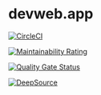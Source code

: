 # devweb.app

[![CircleCI](https://circleci.com/gh/funcelot/devweb.app/tree/master.svg?style=shield)](https://app.circleci.com/pipelines/github/funcelot/devweb.app?branch=master)

[![Maintainability Rating](https://sonarcloud.io/api/project_badges/measure?project=funcelot_devweb.app&metric=sqale_rating)](https://sonarcloud.io/dashboard?id=funcelot_devweb.app)

[![Quality Gate Status](https://sonarcloud.io/api/project_badges/measure?project=funcelot_devweb.app&metric=alert_status)](https://sonarcloud.io/dashboard?id=funcelot_devweb.app)

[![DeepSource](https://deepsource.io/gh/funcelot/devweb.app.svg/?label=active+issues&show_trend=true)](https://deepsource.io/gh/funcelot/devweb.app/?ref=repository-badge)
